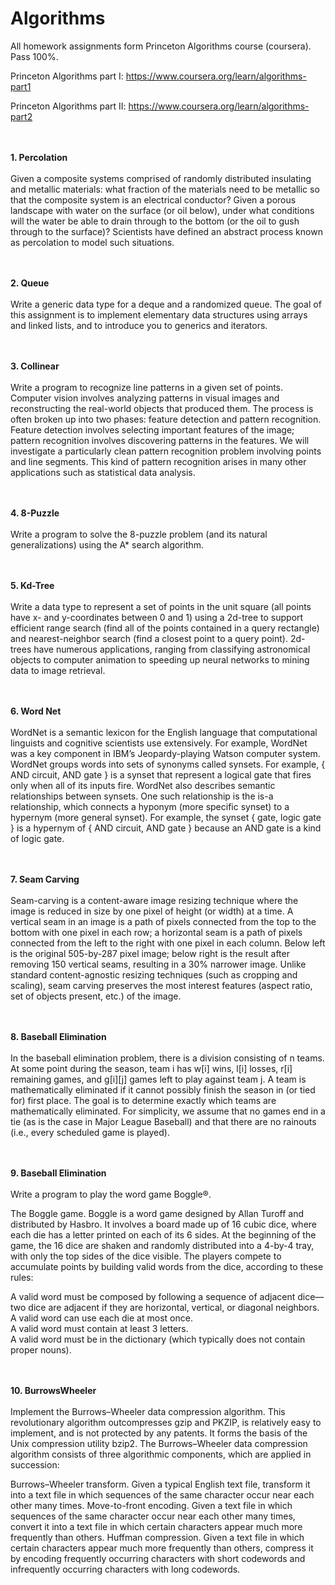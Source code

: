 # Algorithms

All homework assignments form Princeton Algorithms course (coursera).
Pass 100%.

Princeton Algorithms part I: https://www.coursera.org/learn/algorithms-part1

Princeton Algorithms part II: https://www.coursera.org/learn/algorithms-part2
<br/>
<br/>
<br/>

**1. Percolation** <br/><br/>
Given a composite systems comprised of randomly distributed insulating and metallic materials: what fraction of the materials need to be metallic so that the composite system is an electrical conductor? Given a porous landscape with water on the surface (or oil below), under what conditions will the water be able to drain through to the bottom (or the oil to gush through to the surface)? Scientists have defined an abstract process known as percolation to model such situations.
<br/>
<br/>
<br/>

**2. Queue** <br/><br/>
Write a generic data type for a deque and a randomized queue. The goal of this assignment is to implement elementary data structures using arrays and linked lists, and to introduce you to generics and iterators.
<br/>
<br/>
<br/>

**3. Collinear** <br/><br/>
Write a program to recognize line patterns in a given set of points.
Computer vision involves analyzing patterns in visual images and reconstructing the real-world objects that produced them. The process is often broken up into two phases: feature detection and pattern recognition. Feature detection involves selecting important features of the image; pattern recognition involves discovering patterns in the features. We will investigate a particularly clean pattern recognition problem involving points and line segments. This kind of pattern recognition arises in many other applications such as statistical data analysis.
<br/>
<br/>
<br/>


**4. 8-Puzzle** <br/><br/>
Write a program to solve the 8-puzzle problem (and its natural generalizations) using the A* search algorithm.
<br/>
<br/>
<br/>


**5. Kd-Tree** <br/><br/>
Write a data type to represent a set of points in the unit square (all points have x- and y-coordinates between 0 and 1) using a 2d-tree to support efficient range search (find all of the points contained in a query rectangle) and nearest-neighbor search (find a closest point to a query point). 2d-trees have numerous applications, ranging from classifying astronomical objects to computer animation to speeding up neural networks to mining data to image retrieval.
<br/>
<br/>
<br/>



**6. Word Net** <br/><br/>
WordNet is a semantic lexicon for the English language that computational linguists and cognitive scientists use extensively. For example, WordNet was a key component in IBM’s Jeopardy-playing Watson computer system. WordNet groups words into sets of synonyms called synsets. For example, { AND circuit, AND gate } is a synset that represent a logical gate that fires only when all of its inputs fire. WordNet also describes semantic relationships between synsets. One such relationship is the is-a relationship, which connects a hyponym (more specific synset) to a hypernym (more general synset). For example, the synset { gate, logic gate } is a hypernym of { AND circuit, AND gate } because an AND gate is a kind of logic gate.
<br/>
<br/>
<br/>


**7. Seam Carving** <br/><br/>
Seam-carving is a content-aware image resizing technique where the image is reduced in size by one pixel of height (or width) at a time. A vertical seam in an image is a path of pixels connected from the top to the bottom with one pixel in each row; a horizontal seam is a path of pixels connected from the left to the right with one pixel in each column. Below left is the original 505-by-287 pixel image; below right is the result after removing 150 vertical seams, resulting in a 30% narrower image. Unlike standard content-agnostic resizing techniques (such as cropping and scaling), seam carving preserves the most interest features (aspect ratio, set of objects present, etc.) of the image.
<br/>
<br/>
<br/>


**8. Baseball Elimination** <br/><br/>
In the baseball elimination problem, there is a division consisting of n teams. At some point during the season, team i has w[i] wins, l[i] losses, r[i] remaining games, and g[i][j] games left to play against team j. A team is mathematically eliminated if it cannot possibly finish the season in (or tied for) first place. The goal is to determine exactly which teams are mathematically eliminated. For simplicity, we assume that no games end in a tie (as is the case in Major League Baseball) and that there are no rainouts (i.e., every scheduled game is played).
<br/>
<br/>
<br/>


**9. Baseball Elimination** <br/><br/>
Write a program to play the word game Boggle®.

The Boggle game. Boggle is a word game designed by Allan Turoff and distributed by Hasbro. It involves a board made up of 16 cubic dice, where each die has a letter printed on each of its 6 sides. At the beginning of the game, the 16 dice are shaken and randomly distributed into a 4-by-4 tray, with only the top sides of the dice visible. The players compete to accumulate points by building valid words from the dice, according to these rules:

A valid word must be composed by following a sequence of adjacent dice—two dice are adjacent if they are horizontal, vertical, or diagonal neighbors.<br/>
A valid word can use each die at most once.<br/>
A valid word must contain at least 3 letters.<br/>
A valid word must be in the dictionary (which typically does not contain proper nouns).
<br/>
<br/>
<br/>


**10. BurrowsWheeler** <br/><br/>
Implement the Burrows–Wheeler data compression algorithm. This revolutionary algorithm outcompresses gzip and PKZIP, is relatively easy to implement, and is not protected by any patents. It forms the basis of the Unix compression utility bzip2.
The Burrows–Wheeler data compression algorithm consists of three algorithmic components, which are applied in succession:

Burrows–Wheeler transform. Given a typical English text file, transform it into a text file in which sequences of the same character occur near each other many times.
Move-to-front encoding. Given a text file in which sequences of the same character occur near each other many times, convert it into a text file in which certain characters appear much more frequently than others.
Huffman compression. Given a text file in which certain characters appear much more frequently than others, compress it by encoding frequently occurring characters with short codewords and infrequently occurring characters with long codewords.
<br/>
<br/>
<br/>

